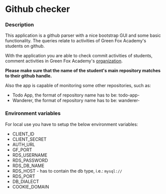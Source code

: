 # Github checker

### Description

This application is a github parser with a nice bootstrap GUI and some basic functionality.
The queries relate to activities of Green Fox Academy's students on github.

With the application you are able to check commit activities of students, comment activities in Green Fox Academy's [organization](https://github.com/green-fox-academy).

**Please make sure that the name of the student's main repository matches to their github handle.**

Also the app is capable of monitoring some other repositories, such as:
- Todo App, the format of repository name has to be: todo-app-<githubname>
- Wanderer, the format of repository name has to be: wanderer-<githubname>

### Environment variables

For local use you have to setup the below environment variables:

- CLIENT_ID
- CLIENT_SECRET
- AUTH_URL
- GF_PORT
- RDS_USERNAME
- RDS_PASSWORD
- RDS_DB_NAME
- RDS_HOST	- has to contain the db type, i.e.: `mysql://`
- RDS_PORT
- DB_DIALECT
- COOKIE_DOMAIN
